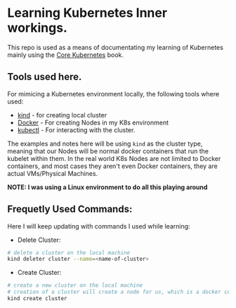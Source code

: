 # Learning Kubernetes Inner workings.
This repo is used as a means of documentating my learning of Kubernetes mainly using the [Core Kubernetes](https://www.manning.com/books/core-kubernetes) book.

## Tools used here.
For mimicing a Kubernetes environment locally, the following tools where used:
- [kind](https://kind.sigs.k8s.io/docs/user/quick-start/) - for creating local cluster
- [Docker](https://www.docker.com/) - For creating Nodes in my K8s environment
- [kubectl](https://kubernetes.io/docs/tasks/tools/#kubectl) - For interacting with the cluster.

The examples and notes here will be using `kind` as the cluster type, meaning that our Nodes will be normal docker containers that run the kubelet within them. In the real world K8s Nodes are not limited to Docker containers, and most cases they aren't even Docker containers, they are actual VMs/Physical Machines.

**NOTE: I was using a Linux environment to do all this playing around**

## Frequetly Used Commands:
Here I will keep updating with commands I used while learning:

- Delete Cluster:
```bash
# delete a cluster on the local machine
kind deleter cluster --name=<name-of-cluster>
```
- Create Cluster:
```bash
# create a new cluster on the local machine
# creation of a cluster will create a node for us, which is a docker container.
kind create cluster
```
